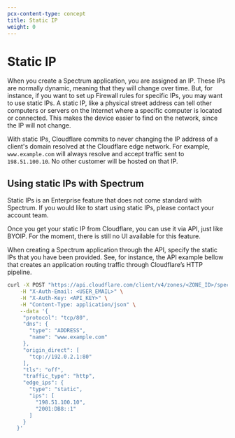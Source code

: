 ```yaml
---
pcx-content-type: concept
title: Static IP
weight: 0
---
```


# Static IP

When you create a Spectrum application, you are assigned an IP. These IPs are normally dynamic, meaning that they will change over time. But, for instance, if you want to set up Firewall rules for specific IPs, you may want to use static IPs. A static IP, like a physical street address can tell other computers or servers on the Internet where a specific computer is located or connected. This makes the device easier to find on the network, since the IP will not change.

With static IPs, Cloudflare commits to never changing the IP address of a client's domain resolved at the Cloudflare edge network. For example, `www.example.com` will always resolve and accept traffic sent to `198.51.100.10`. No other customer will be hosted on that IP.

## Using static IPs with Spectrum

Static IPs is an Enterprise feature that does not come standard with Spectrum. If you would like to start using static IPs, please contact your account team.

Once you get your static IP from Cloudflare, you can use it via API, just like BYOIP. For the moment, there is still no UI available for this feature.

When creating a Spectrum application through the API, specify the static IPs that you have been provided. See, for instance, the API example bellow that creates an application routing traffic through Cloudflare’s HTTP pipeline.

```bash
curl -X POST "https://api.cloudflare.com/client/v4/zones/<ZONE_ID>/spectrum/apps" \
    -H "X-Auth-Email: <USER_EMAIL>" \
    -H "X-Auth-Key: <API_KEY>" \
    -H "Content-Type: application/json" \
    --data '{
     "protocol": "tcp/80",
     "dns": {
       "type": "ADDRESS",
       "name": "www.example.com"
     },
     "origin_direct": [
       "tcp://192.0.2.1:80"
     ],
     "tls": "off",
     "traffic_type": "http",
     "edge_ips": {
       "type": "static",
       "ips": [
         "198.51.100.10",
         "2001:DB8::1"
       ]
     }
   }'
```
